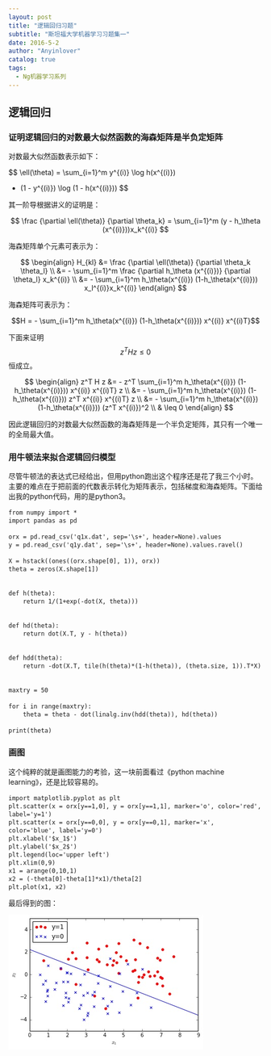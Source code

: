 ```yaml
---
layout: post
title: "逻辑回归习题"
subtitle: "斯坦福大学机器学习习题集一"
date: 2016-5-2
author: "Anyinlover"
catalog: true
tags:
  - Ng机器学习系列
---
```


## 逻辑回归

### 证明逻辑回归的对数最大似然函数的海森矩阵是半负定矩阵

对数最大似然函数表示如下：

$$
\ell(\theta) = \sum_{i=1}^m y^{(i)} \log h(x^{(i)})
+ (1 - y^{(i)}) \log (1 - h(x^{(i)}))
$$

其一阶导根据讲义的证明是：

$$
\frac {\partial \ell(\theta)} {\partial \theta_k} =
\sum_{i=1}^m (y - h_\theta (x^{(i)}))x_k^{(i)}
$$

海森矩阵单个元素可表示为：

$$
\begin{align}
H_{kl} &= \frac {\partial \ell(\theta)} {\partial \theta_k \theta_l} \\
&= - \sum_{i=1}^m \frac {\partial h_\theta (x^{(i)})} {\partial \theta_l} x_k^{(i)} \\
&= - \sum_{i=1}^m h_\theta(x^{(i)}) (1-h_\theta(x^{(i)})) x_l^{(i)}x_k^{(i)}
\end{align}
$$

海森矩阵可表示为：

$$H = - \sum_{i=1}^m h_\theta(x^{(i)}) (1-h_\theta(x^{(i)})) x^{(i)} x^{(i)T}$$

下面来证明$$z^T H z \leq 0$$ 恒成立。

$$
\begin{align}
z^T H z &= - z^T \sum_{i=1}^m h_\theta(x^{(i)}) (1-h_\theta(x^{(i)})) x^{(i)} x^{(i)T} z \\
&= - \sum_{i=1}^m h_\theta(x^{(i)}) (1-h_\theta(x^{(i)})) z^T x^{(i)} x^{(i)T} z \\
&= - \sum_{i=1}^m h_\theta(x^{(i)}) (1-h_\theta(x^{(i)})) (z^T x^{(i)})^2 \\
& \leq 0
\end{align}
$$

因此逻辑回归的对数最大似然函数的海森矩阵是一个半负定矩阵，其只有一个唯一的全局最大值。

### 用牛顿法来拟合逻辑回归模型
尽管牛顿法的表达式已经给出，但用python跑出这个程序还是花了我三个小时。主要的难点在于把前面的代数表示转化为矩阵表示，包括梯度和海森矩阵。下面给出我的python代码，用的是python3。

~~~
from numpy import *
import pandas as pd

orx = pd.read_csv('q1x.dat', sep='\s+', header=None).values
y = pd.read_csv('q1y.dat', sep='\s+', header=None).values.ravel()

X = hstack((ones((orx.shape[0], 1)), orx))
theta = zeros(X.shape[1])


def h(theta):
    return 1/(1+exp(-dot(X, theta)))


def hd(theta):
    return dot(X.T, y - h(theta))


def hdd(theta):
    return -dot(X.T, tile(h(theta)*(1-h(theta)), (theta.size, 1)).T*X)


maxtry = 50

for i in range(maxtry):
    theta = theta - dot(linalg.inv(hdd(theta)), hd(theta))

print(theta)
~~~

### 画图
这个纯粹的就是画图能力的考验，这一块前面看过《python machine learning》，还是比较容易的。

~~~
import matplotlib.pyplot as plt
plt.scatter(x = orx[y==1,0], y = orx[y==1,1], marker='o', color='red', label='y=1')
plt.scatter(x = orx[y==0,0], y = orx[y==0,1], marker='x', color='blue', label='y=0')
plt.xlabel('$x_1$')
plt.ylabel('$x_2$')
plt.legend(loc='upper left')
plt.xlim(0,9)
x1 = arange(0,10,1)
x2 = (-theta[0]-theta[1]*x1)/theta[2]
plt.plot(x1, x2)
~~~

最后得到的图：

![ps1_1](../../img/ps1_1.jpg)
